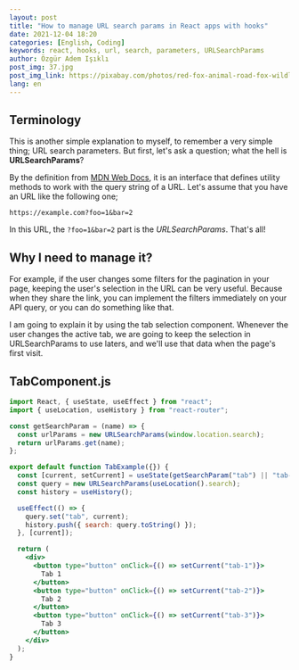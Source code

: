 ```yaml
---
layout: post
title: "How to manage URL search params in React apps with hooks"
date: 2021-12-04 18:20
categories: [English, Coding]
keywords: react, hooks, url, search, parameters, URLSearchParams
author: Özgür Adem Işıklı
post_img: 37.jpg
post_img_link: https://pixabay.com/photos/red-fox-animal-road-fox-wildlife-6796430/
lang: en
---
```


## Terminology

This is another simple explanation to myself, to remember a very simple thing; URL search parameters. But first, let's ask a question; what the hell is **URLSearchParams**?

By the definition from <a href="https://developer.mozilla.org/en-US/docs/Web/API/URLSearchParams" target="_blank">MDN Web Docs</a>, it is an interface that defines utility methods to work with the query string of a URL. Let's assume that you have an URL like the following one;

`https://example.com?foo=1&bar=2`

In this URL, the `?foo=1&bar=2` part is the _URLSearchParams_. That's all!

## Why I need to manage it?

For example, if the user changes some filters for the pagination in your page, keeping the user's selection in the URL can be very useful. Because when they share the link, you can implement the filters immediately on your API query, or you can do something like that.

I am going to explain it by using the tab selection component. Whenever the user changes the active tab, we are going to keep the selection in URLSearchParams to use laters, and we'll use that data when the page's first visit.

## TabComponent.js

```jsx
import React, { useState, useEffect } from "react";
import { useLocation, useHistory } from "react-router";

const getSearchParam = (name) => {
  const urlParams = new URLSearchParams(window.location.search);
  return urlParams.get(name);
};

export default function TabExample({}) {
  const [current, setCurrent] = useState(getSearchParam("tab") || "tab-1");
  const query = new URLSearchParams(useLocation().search);
  const history = useHistory();

  useEffect(() => {
    query.set("tab", current);
    history.push({ search: query.toString() });
  }, [current]);

  return (
    <div>
      <button type="button" onClick={() => setCurrent("tab-1")}>
        Tab 1
      </button>
      <button type="button" onClick={() => setCurrent("tab-2")}>
        Tab 2
      </button>
      <button type="button" onClick={() => setCurrent("tab-3")}>
        Tab 3
      </button>
    </div>
  );
}
```
